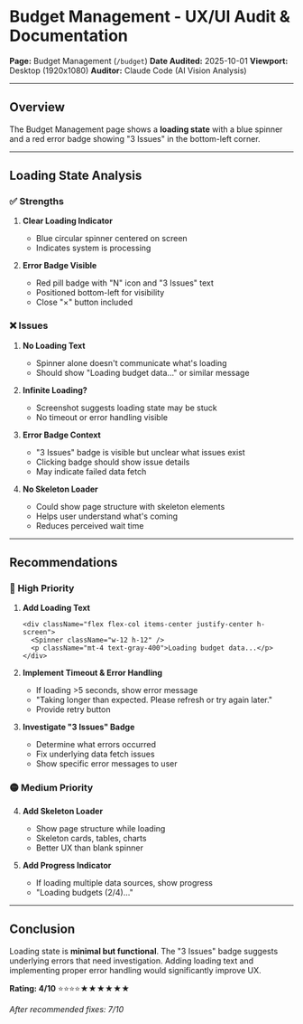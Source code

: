 # Budget Management - UX/UI Audit & Documentation

**Page:** Budget Management (`/budget`)
**Date Audited:** 2025-10-01
**Viewport:** Desktop (1920x1080)
**Auditor:** Claude Code (AI Vision Analysis)

---

## Overview

The Budget Management page shows a **loading state** with a blue spinner and a red error badge showing "3 Issues" in the bottom-left corner.

---

## Loading State Analysis

### ✅ Strengths

1. **Clear Loading Indicator**
   - Blue circular spinner centered on screen
   - Indicates system is processing

2. **Error Badge Visible**
   - Red pill badge with "N" icon and "3 Issues" text
   - Positioned bottom-left for visibility
   - Close "×" button included

### ❌ Issues

1. **No Loading Text**
   - Spinner alone doesn't communicate what's loading
   - Should show "Loading budget data..." or similar message

2. **Infinite Loading?**
   - Screenshot suggests loading state may be stuck
   - No timeout or error handling visible

3. **Error Badge Context**
   - "3 Issues" badge is visible but unclear what issues exist
   - Clicking badge should show issue details
   - May indicate failed data fetch

4. **No Skeleton Loader**
   - Could show page structure with skeleton elements
   - Helps user understand what's coming
   - Reduces perceived wait time

---

## Recommendations

### 🔴 High Priority

1. **Add Loading Text**
   ```tsx
   <div className="flex flex-col items-center justify-center h-screen">
     <Spinner className="w-12 h-12" />
     <p className="mt-4 text-gray-400">Loading budget data...</p>
   </div>
   ```

2. **Implement Timeout & Error Handling**
   - If loading >5 seconds, show error message
   - "Taking longer than expected. Please refresh or try again later."
   - Provide retry button

3. **Investigate "3 Issues" Badge**
   - Determine what errors occurred
   - Fix underlying data fetch issues
   - Show specific error messages to user

### 🟡 Medium Priority

4. **Add Skeleton Loader**
   - Show page structure while loading
   - Skeleton cards, tables, charts
   - Better UX than blank spinner

5. **Add Progress Indicator**
   - If loading multiple data sources, show progress
   - "Loading budgets (2/4)..."

---

## Conclusion

Loading state is **minimal but functional**. The "3 Issues" badge suggests underlying errors that need investigation. Adding loading text and implementing proper error handling would significantly improve UX.

**Rating: 4/10** ⭐⭐⭐⭐★★★★★★

*After recommended fixes: 7/10*
